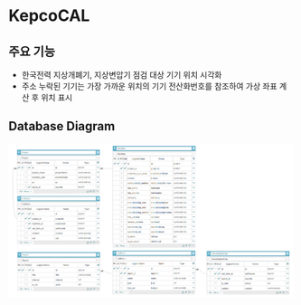 # KepcoCAL
## 주요 기능
- 한국전력 지상개폐기, 지상변압기 점검 대상 기기 위치 시각화
- 주소 누락된 기기는 가장 가까운 위치의 기기 전산화번호를 참조하여 가상 좌표 계산 후 위치 표시
## Database Diagram
![Database Diagram](./db_diagram.PNG)
